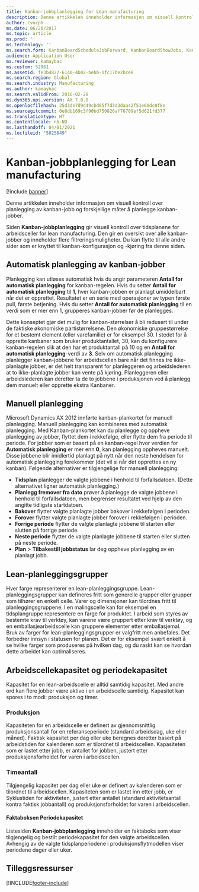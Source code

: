 ```yaml
---
title: Kanban-jobbplanlegging for Lean manufacturing
description: Denne artikkelen inneholder informasjon om visuell kontroll over planlegging av kanban-jobb og forskjellige måter å planlegge kanban-jobber.
author: cvocph
ms.date: 06/20/2017
ms.topic: article
ms.prod: ''
ms.technology: ''
ms.search.form: KanbanBoardScheduleJobForward, KanbanBoardShowJobs, KanbanJobSchedulingListPage
audience: Application User
ms.reviewer: kamaybac
ms.custom: 52961
ms.assetid: fe3b4822-6140-4b02-bebb-1fc17be2bce8
ms.search.region: Global
ms.search.industry: Manufacturing
ms.author: kamaybac
ms.search.validFrom: 2016-02-28
ms.dyn365.ops.version: AX 7.0.0
ms.openlocfilehash: 25d3de7d9d49cbd05f7d3d3daa42f51e60dc0f8e
ms.sourcegitcommit: 0e8db169c3f90bd750826af76709ef5d621fd377
ms.translationtype: HT
ms.contentlocale: nb-NO
ms.lasthandoff: 04/01/2021
ms.locfileid: "5825849"
---
```

# <a name="kanban-job-scheduling-for-lean-manufacturing"></a>Kanban-jobbplanlegging for Lean manufacturing

[!include [banner](../includes/banner.md)]

Denne artikkelen inneholder informasjon om visuell kontroll over planlegging av kanban-jobb og forskjellige måter å planlegge kanban-jobber.  

Siden **Kanban-jobbplanlegging** gir visuell kontroll over tidsplanene for arbeidsceller for lean manufacturing. Den gir en oversikt over alle kanban-jobber og inneholder flere filtreringsmuligheter. Du kan flytte til alle andre sider som er knyttet til kanban-konfigurasjon og -kjøring fra denne siden.

## <a name="automatic-scheduling-of-kanban-jobs"></a>Automatisk planlegging av kanban-jobber
Planlegging kan utløses automatisk hvis du angir parameteren **Antall for automatisk planlegging** for kanban-regelen. Hvis du setter **Antall for automatisk planlegging** til **1**, hver kanban-jobben er planlagt umiddelbart når det er opprettet. Resultatet er en serie med operasjoner av typen første pull, første betjening. Hvis du setter **Antall for automatisk planlegging** til en verdi som er mer enn 1, grupperes kanban-jobber før de planlegges. 

Dette konseptet gjør det mulig for kanban-størrelser å bli redusert til under de faktiske økonomiske partistørrelsene. Den økonomiske gruppestørrelse for et bestemt element (eller varefamilie) er for eksempel 30. I stedet for å opprette kanbaner som bruker produktantallet, 30, kan du konfigurere kanban-regelen slik at den har et produktantall på 10 og en **Antall for automatisk planlegging**-verdi av **3**. Selv om automatisk planlegging planlegger kanban-jobbene for arbeidscellen bare når det finnes tre ikke-planlagte jobber, er det helt transparent for planleggeren og arbeidslederen at to ikke-planlagte jobber kan vente på kjøring. Planleggeren eller arbeidslederen kan deretter ta de to jobbene i produksjonen ved å planlegg dem manuelt eller opprette ekstra Kanbaner.

## <a name="manual-scheduling"></a>Manuell planlegging
Microsoft Dynamics AX 2012 innførte kanban-plankortet for manuell planlegging. Manuell planlegging kan kombineres med automatisk planlegging. Med Kanban-plankortet kan du planlegge og oppheve planlegging av jobber, flyttet dem i rekkefølge, eller flytte dem fra periode til periode. For jobber som er basert på en kanban-regel hvor verdien for **Automatisk planlegging** er mer enn **0**, kan planlegging oppheves manuelt. Disse jobbene blir imidlertid planlagt på nytt når den neste hendelsen for automatisk planlegging forekommer (det vil si når det opprettes en ny kanban). Følgende alternativer er tilgjengelige for manuell planlegging:

-   **Tidsplan** planlegger de valgte jobbene i henhold til forfallsdatoen. (Dette alternativet ligner automatisk planlegging.)
-   **Planlegg fremover fra dato** prøver å planlegge de valgte jobbene i henhold til forfallsdatoen, men begrenser resultatet ved hjelp av den angitte tidligste startdatoen.
-   **Bakover** flytter valgte planlagte jobber bakover i rekkefølgen i perioden.
-   **Forover** flytter valgte planlagte jobber forover i rekkefølgen i perioden.
-   **Forrige periode** flytter de valgte planlagte jobbene til starten eller slutten på forrige periode.
-   **Neste periode** flytter de valgte planlagte jobbene til starten eller slutten på neste periode.
-   **Plan** &gt; **Tilbakestill jobbstatus** lar deg oppheve planlegging av en planlagt jobb.

## <a name="lean-scheduling-groups"></a>Lean-planleggingsgrupper
Hver farge representerer en lean-planleggingsgruppe. Lean-planleggingsgrupper kan defineres fritt som generelle grupper eller grupper som tilhører en enkelt celle. Varer og dimensjoner kan tilordnes fritt til planleggingsgruppene. I en malingscelle kan for eksempel en tidsplangruppe representere en farge for produktet. I arbeid som styres av bestemte krav til verktøy, kan varene være gruppert etter krav til verktøy, og en emballasjearbeidscelle kan gruppere elementer etter emballasjemal. Bruk av farger for lean-planleggingsgrupper er valgfritt men anbefales. Det forbedrer innsyn i statusen for planen. Det er for eksempel svært enkelt å se hvilke farger som produseres på hvilken dag, og du raskt kan se hvordan dette arbeidet kan optimaliseres.

## <a name="work-cell-capacity-and-period-capacity"></a>Arbeidscellekapasitet og periodekapasitet
Kapasitet for en lean-arbeidscelle er alltid samtidig kapasitet. Med andre ord kan flere jobber være aktive i en arbeidscelle samtidig. Kapasitet kan spores i to modi: produksjon og timer.

### <a name="throughput"></a>Produksjon

Kapasiteten for en arbeidscelle er definert av gjennomsnittlig produksjonsantall for en referanseperiode (standard arbeidsdag, uke eller måned). Faktisk kapasitet per dag eller uke beregnes deretter basert på arbeidstiden for kalenderen som er tilordnet til arbeidscellen. Kapasiteten som er lastet etter jobb, er antallet for jobben, justert etter produksjonsforholdet for varen i arbeidscellen.

### <a name="hours"></a>Timeantall

Tilgjengelig kapasitet per dag eller uke er definert av kalenderen som er tilordnet til arbeidscellen. Kapasiteten som er lastet inn etter jobb, er Syklustiden for aktiviteten, justert etter antallet (standard aktivitetsantall kontra faktisk jobbantall) og produksjonsforholdet for varen i arbeidscellen.

#### <a name="period-capacity-factbox"></a>Faktaboksen Periodekapasitet

Listesiden **Kanban-jobbplanlegging** inneholder en faktaboks som viser tilgjengelig og bestilt periodekapasitet for den valgte arbeidscellen. Avhengig av de valgte tidsplanperiodene i produksjonsflytmodellen viser periodene dager eller uker.

<a name="additional-resources"></a>Tilleggsressurser
--------





[!INCLUDE[footer-include](../../includes/footer-banner.md)]